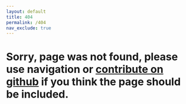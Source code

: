 ```yaml
---
layout: default
title: 404
permalink: /404
nav_exclude: true
---
```

# Sorry, page was not found, please use navigation or [contribute on github](https://github.com/JustVldKsh/soundsphere-wiki) if you think the page should be included.